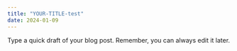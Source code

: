 ```yaml
---
title: "YOUR-TITLE-test"
date: 2024-01-09
---
```


Type a quick draft of your blog post. Remember, you can always edit it later.
